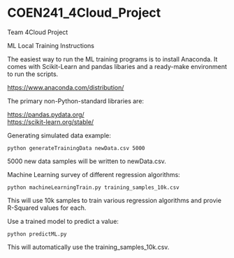# COEN241_4Cloud_Project
Team 4Cloud Project

ML Local Training Instructions

The easiest way to run the ML training programs is to install Anaconda. It comes with Scikit-Learn
and pandas libaries and a ready-make environment to run the scripts.

https://www.anaconda.com/distribution/

The primary non-Python-standard libraries are:

https://pandas.pydata.org/   
https://scikit-learn.org/stable/

Generating simulated data example:

	python generateTrainingData newData.csv 5000

5000 new data samples will be written to newData.csv.

Machine Learning survey of different regression algorithms:

	python machineLearningTrain.py training_samples_10k.csv
	
This will use 10k samples to train various regression algorithms and provie R-Squared values for each.

Use a trained model to predict a value:

	python predictML.py
	
This will automatically use the training_samples_10k.csv.